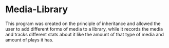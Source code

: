 # Media-Library
This program was created on the principle of inheritance and allowed the user to add different forms of media to a library, while it records the media and tracks different stats about it like the amount of that type of media and amount of plays it has. 
